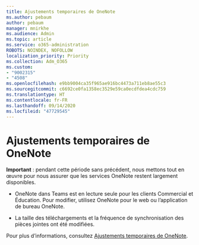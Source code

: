 ```yaml
---
title: Ajustements temporaires de OneNote
ms.author: pebaum
author: pebaum
manager: mnirkhe
ms.audience: Admin
ms.topic: article
ms.service: o365-administration
ROBOTS: NOINDEX, NOFOLLOW
localization_priority: Priority
ms.collection: Adm_O365
ms.custom:
- "9002315"
- "4508"
ms.openlocfilehash: e9bb9004ca35f965ae916bc4473a711eb8ae55c3
ms.sourcegitcommit: c6692ce0fa1358ec3529e59ca0ecdfdea4cdc759
ms.translationtype: HT
ms.contentlocale: fr-FR
ms.lasthandoff: 09/14/2020
ms.locfileid: "47729545"
---
```

# <a name="onenote-temporary-adjustments"></a>Ajustements temporaires de OneNote

**Important** : pendant cette période sans précédent, nous mettons tout en œuvre pour nous assurer que les services OneNote restent largement disponibles.

- OneNote dans Teams est en lecture seule pour les clients Commercial et Éducation. Pour modifier, utilisez OneNote pour le web ou l’application de bureau OneNote.

- La taille des téléchargements et la fréquence de synchronisation des pièces jointes ont été modifiées.

Pour plus d’informations, consultez [Ajustements temporaires de OneNote](https://techcommunity.microsoft.com/t5/onenote-service-updates/awareness-of-temporary-adjustments-in-microsoft-onenote/m-p/1248100).
